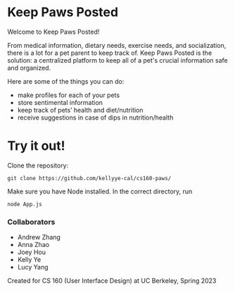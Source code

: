 # Keep Paws Posted

Welcome to Keep Paws Posted!

From medical information, dietary needs, exercise needs, and socialization, there is a lot for a pet parent to keep track of.
Keep Paws Posted is the solution: a centralized platform to keep all of a pet's crucial information safe and organized.

Here are some of the things you can do:

 - make profiles for each of your pets
 - store sentimental information
 - keep track of pets’ health and diet/nutrition
 - receive suggestions in case of dips in nutrition/health

# Try it out!

Clone the repository:
```
git clone https://github.com/kellyye-cal/cs160-paws/
```
Make sure you have Node installed. In the correct directory, run
```
node App.js
 ```
 
 ### Collaborators
- Andrew Zhang
- Anna Zhao
- Joey Hou
- Kelly Ye
- Lucy Yang

Created for CS 160 (User Interface Design) at UC Berkeley, Spring 2023
